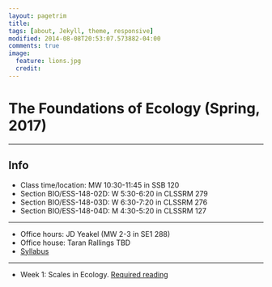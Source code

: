 ```yaml
---
layout: pagetrim
title: 
tags: [about, Jekyll, theme, responsive]
modified: 2014-08-08T20:53:07.573882-04:00
comments: true
image:
  feature: lions.jpg
  credit:  
---
```

# The Foundations of Ecology (Spring, 2017)  
---

## Info
*	Class time/location: MW 10:30-11:45 in SSB 120
*	Section BIO/ESS-148-02D: W 5:30-6:20 in CLSSRM 279
*	Section BIO/ESS-148-03D: W 6:30-7:20 in CLSSRM 276
*	Section BIO/ESS-148-04D: M 4:30-5:20 in CLSSRM 127

<hr> 

*	Office hours: JD Yeakel (MW 2-3 in SE1 288)
*	Office house: Taran Rallings TBD
*	[Syllabus]()

<hr>

*	Week 1: Scales in Ecology. [Required reading](http://jdyeakel.github.io/teaching/ecology/papers/01_Levin.pdf)  

